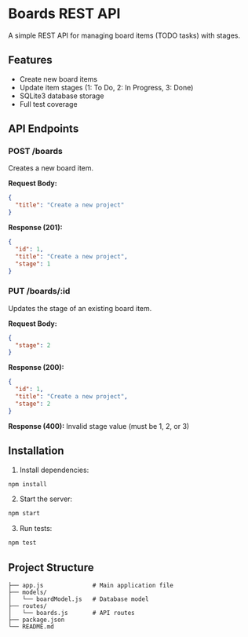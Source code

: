 # Boards REST API

A simple REST API for managing board items (TODO tasks) with stages.

## Features

- Create new board items
- Update item stages (1: To Do, 2: In Progress, 3: Done)
- SQLite3 database storage
- Full test coverage

## API Endpoints

### POST /boards
Creates a new board item.

**Request Body:**
```json
{
  "title": "Create a new project"
}
```

**Response (201):**
```json
{
  "id": 1,
  "title": "Create a new project", 
  "stage": 1
}
```

### PUT /boards/:id
Updates the stage of an existing board item.

**Request Body:**
```json
{
  "stage": 2
}
```

**Response (200):**
```json
{
  "id": 1,
  "title": "Create a new project",
  "stage": 2
}
```

**Response (400):** Invalid stage value (must be 1, 2, or 3)

## Installation

1. Install dependencies:
```bash
npm install
```

2. Start the server:
```bash
npm start
```

3. Run tests:
```bash
npm test
```

## Project Structure

```
├── app.js              # Main application file
├── models/
│   └── boardModel.js   # Database model
├── routes/
│   └── boards.js       # API routes
├── package.json
└── README.md
```